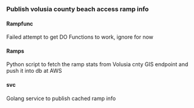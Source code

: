 ### Publish volusia county beach access ramp info

#### Rampfunc
Failed attempt to get DO Functions to work, ignore for now


#### Ramps
Python script to fetch the ramp stats from Volusia cnty GIS endpoint and push it into db at AWS


#### svc
Golang service to publish cached ramp info

